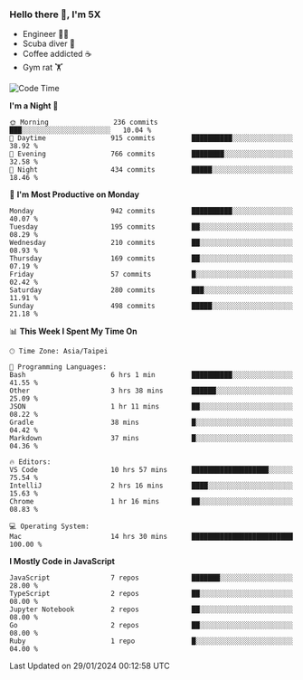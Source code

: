 ### Hello there 👋, I'm 5X

* Engineer 👨‍💻
* Scuba diver 🤿
* Coffee addicted ☕️
* Gym rat 🏋️

<!--START_SECTION:waka-->
![Code Time](http://img.shields.io/badge/Code%20Time-781%20hrs%2015%20mins-blue)

**I'm a Night 🦉** 

```text
🌞 Morning                236 commits         ███░░░░░░░░░░░░░░░░░░░░░░   10.04 % 
🌆 Daytime                915 commits         ██████████░░░░░░░░░░░░░░░   38.92 % 
🌃 Evening                766 commits         ████████░░░░░░░░░░░░░░░░░   32.58 % 
🌙 Night                  434 commits         █████░░░░░░░░░░░░░░░░░░░░   18.46 % 
```
📅 **I'm Most Productive on Monday** 

```text
Monday                   942 commits         ██████████░░░░░░░░░░░░░░░   40.07 % 
Tuesday                  195 commits         ██░░░░░░░░░░░░░░░░░░░░░░░   08.29 % 
Wednesday                210 commits         ██░░░░░░░░░░░░░░░░░░░░░░░   08.93 % 
Thursday                 169 commits         ██░░░░░░░░░░░░░░░░░░░░░░░   07.19 % 
Friday                   57 commits          █░░░░░░░░░░░░░░░░░░░░░░░░   02.42 % 
Saturday                 280 commits         ███░░░░░░░░░░░░░░░░░░░░░░   11.91 % 
Sunday                   498 commits         █████░░░░░░░░░░░░░░░░░░░░   21.18 % 
```


📊 **This Week I Spent My Time On** 

```text
🕑︎ Time Zone: Asia/Taipei

💬 Programming Languages: 
Bash                     6 hrs 1 min         ██████████░░░░░░░░░░░░░░░   41.55 % 
Other                    3 hrs 38 mins       ██████░░░░░░░░░░░░░░░░░░░   25.09 % 
JSON                     1 hr 11 mins        ██░░░░░░░░░░░░░░░░░░░░░░░   08.22 % 
Gradle                   38 mins             █░░░░░░░░░░░░░░░░░░░░░░░░   04.42 % 
Markdown                 37 mins             █░░░░░░░░░░░░░░░░░░░░░░░░   04.36 % 

🔥 Editors: 
VS Code                  10 hrs 57 mins      ███████████████████░░░░░░   75.54 % 
IntelliJ                 2 hrs 16 mins       ████░░░░░░░░░░░░░░░░░░░░░   15.63 % 
Chrome                   1 hr 16 mins        ██░░░░░░░░░░░░░░░░░░░░░░░   08.83 % 

💻 Operating System: 
Mac                      14 hrs 30 mins      █████████████████████████   100.00 % 
```

**I Mostly Code in JavaScript** 

```text
JavaScript               7 repos             ███████░░░░░░░░░░░░░░░░░░   28.00 % 
TypeScript               2 repos             ██░░░░░░░░░░░░░░░░░░░░░░░   08.00 % 
Jupyter Notebook         2 repos             ██░░░░░░░░░░░░░░░░░░░░░░░   08.00 % 
Go                       2 repos             ██░░░░░░░░░░░░░░░░░░░░░░░   08.00 % 
Ruby                     1 repo              █░░░░░░░░░░░░░░░░░░░░░░░░   04.00 % 
```




 Last Updated on 29/01/2024 00:12:58 UTC
<!--END_SECTION:waka-->
